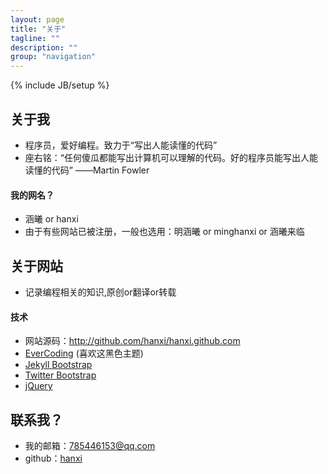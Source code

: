 ```yaml
---
layout: page
title: "关于"
tagline: ""
description: ""
group: "navigation"
---
```

{% include JB/setup %}

## 关于我
* 程序员，爱好编程。致力于“写出人能读懂的代码”
* 座右铭：“任何傻瓜都能写出计算机可以理解的代码。好的程序员能写出人能读懂的代码” ——Martin Fowler


#### 我的网名？
* 涵曦 or hanxi
* 由于有些网站已被注册，一般也选用：明涵曦 or minghanxi or 涵曦来临


## 关于网站
* 记录编程相关的知识,原创or翻译or转载


#### 技术
* 网站源码：<http://github.com/hanxi/hanxi.github.com>
* [EverCoding][] (喜欢这黑色主题)
* [Jekyll Bootstrap][]
* [Twitter Bootstrap][]
* [jQuery][]

## 联系我？
* 我的邮箱：785446153@qq.com
* github：[hanxi][github]

[github]: http://github.com/hanxi
[EverCoding]: http://blog.evercoding.net/
[Jekyll Bootstrap]: http://jekyllbootstrap.com "The Definitive Jekyll Blogging Framework"
[Twitter Bootstrap]: http://twitter.github.com/bootstrap/
[jQuery]: http://jquery.com

